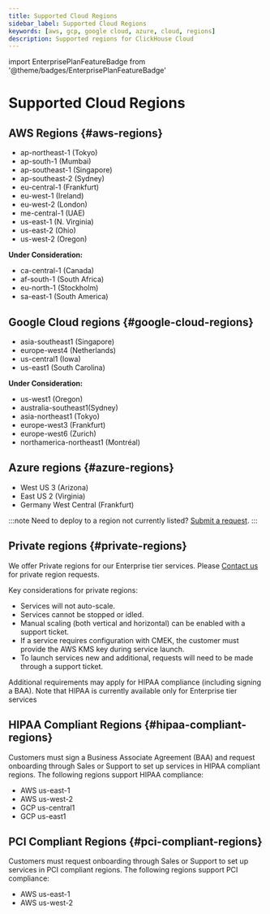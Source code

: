 ```yaml
---
title: Supported Cloud Regions
sidebar_label: Supported Cloud Regions
keywords: [aws, gcp, google cloud, azure, cloud, regions]
description: Supported regions for ClickHouse Cloud
---
```


import EnterprisePlanFeatureBadge from '@theme/badges/EnterprisePlanFeatureBadge'

# Supported Cloud Regions

## AWS Regions {#aws-regions}

- ap-northeast-1 (Tokyo)
- ap-south-1 (Mumbai)
- ap-southeast-1 (Singapore)
- ap-southeast-2 (Sydney)
- eu-central-1 (Frankfurt)
- eu-west-1 (Ireland)
- eu-west-2 (London)
- me-central-1 (UAE)
- us-east-1 (N. Virginia)
- us-east-2 (Ohio)
- us-west-2 (Oregon)

**Under Consideration:**
- ca-central-1 (Canada)
- af-south-1 (South Africa)
- eu-north-1 (Stockholm)
- sa-east-1 (South America)
 

## Google Cloud regions {#google-cloud-regions}

- asia-southeast1 (Singapore)
- europe-west4 (Netherlands)
- us-central1 (Iowa)
- us-east1 (South Carolina)

**Under Consideration:**

- us-west1 (Oregon)
- australia-southeast1(Sydney)
- asia-northeast1 (Tokyo)
- europe-west3 (Frankfurt)
- europe-west6 (Zurich)
- northamerica-northeast1 (Montréal)

## Azure regions {#azure-regions}

- West US 3 (Arizona)
- East US 2 (Virginia)
- Germany West Central (Frankfurt)

:::note 
Need to deploy to a region not currently listed? [Submit a request](https://clickhouse.com/pricing?modal=open). 
:::

## Private regions {#private-regions}

<EnterprisePlanFeatureBadge feature="Private regions feature"/>

We offer Private regions for our Enterprise tier services. Please [Contact us](https://clickhouse.com/company/contact) for private region requests.

Key considerations for private regions:
- Services will not auto-scale.
- Services cannot be stopped or idled.
- Manual scaling (both vertical and horizontal) can be enabled with a support ticket.
- If a service requires configuration with CMEK, the customer must provide the AWS KMS key during service launch.
- To launch services new and additional, requests will need to be made through a support ticket.
  
Additional requirements may apply for HIPAA compliance (including signing a BAA). Note that HIPAA is currently available only for Enterprise tier services

## HIPAA Compliant Regions {#hipaa-compliant-regions}

<EnterprisePlanFeatureBadge feature="HIPAA" support="true"/>

Customers must sign a Business Associate Agreement (BAA) and request onboarding through Sales or Support to set up services in HIPAA compliant regions. The following regions support HIPAA compliance:
- AWS us-east-1
- AWS us-west-2
- GCP us-central1
- GCP us-east1

## PCI Compliant Regions {#pci-compliant-regions}

<EnterprisePlanFeatureBadge feature="HIPAA" support="true"/>

Customers must request onboarding through Sales or Support to set up services in PCI compliant regions. The following regions support PCI compliance:
- AWS us-east-1
- AWS us-west-2
